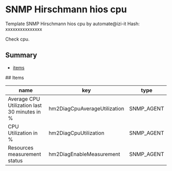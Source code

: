 # SNMP Hirschmann hios cpu
Template SNMP Hirschmann hios cpu by automate@izi-it
Hash: xxxxxxxxxxxxxxx

Check cpu.
## Summary
* [items](#items)

<a name="items" />
## Items

| name | key | type |
| ------------- |------------- |------------- |
| Average CPU Utilization last 30 minutes in % | hm2DiagCpuAverageUtilization | SNMP_AGENT |
| CPU Utilization in % | hm2DiagCpuUtilization | SNMP_AGENT |
| Resources measurement status | hm2DiagEnableMeasurement | SNMP_AGENT |
